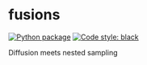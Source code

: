 # fusions

[![Python package](https://github.com/yallup/fusions/actions/workflows/python-package.yml/badge.svg)](https://github.com/yallup/fusions/actions/workflows/python-package.yml)
[![Code style: black](https://img.shields.io/badge/code%20style-black-000000.svg)](https://github.com/psf/black)

Diffusion meets nested sampling
